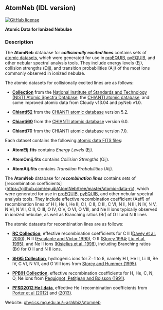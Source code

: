 ## AtomNeb (IDL version)
[![GitHub license](https://img.shields.io/aur/license/yaourt.svg)](https://github.com/equib/AtomNeb/blob/master/LICENSE)

**Atomic Data for Ionized Nebulae**


### Description

The **AtomNeb** database for ***collisionally excited lines*** contains sets of [atomic datasets](https://github.com/equib/AtomNeb/tree/master/atomic-data), which were generated for use in [proEQUIB](https://github.com/equib/proEQUIB), [pyEQUIB](https://github.com/equib/pyEQUIB), and other nebular spectral analysis tools. They include energy levels (Ej), collision strengths (Ωij), and transition probabilities (Aij) of the most ions commonly observed in ionized nebulae.

The atomic datasets for collisionally excited lines are as follows:

* **[Collection](https://github.com/atomneb/AtomNeb-idl/tree/master/atomic-data/collection)** from the [National Institute of Standards and Technology (NIST) Atomic Spectra Database](https://www.nist.gov/pml/atomic-spectra-database), the [CHIANTI atomic database](http://www.chiantidatabase.org/), and some improved atomic data from Cloudy v13.04 and pyNeb v1.0.

* **[Chianti52](https://github.com/atomneb/AtomNeb-idl/tree/master/atomic-data/chianti52)** from the [CHIANTI atomic database](http://www.chiantidatabase.org/) version 5.2.

* **[Chianti60](https://github.com/atomneb/AtomNeb-idl/tree/master/atomic-data/chianti60)** from the [CHIANTI atomic database](http://www.chiantidatabase.org/) version 6.0.

* **[Chianti70](https://github.com/atomneb/AtomNeb-idl/tree/master/atomic-data/chianti70)** from the [CHIANTI atomic database](http://www.chiantidatabase.org/) version 7.0.

Each dataset contains the following [atomic data FITS files](https://github.com/atomneb/AtomNeb-idl/tree/master/atomic-data/chianti70):

* **AtomElj.fits** contains *Energy Levels* (Ej).

* **AtomOmij.fits** contains *Collision Strengths* (Ωij).

* **AtomAij.fits** contains *Transition Probabilities* (Aij).

The **AtomNeb** database for ***recombination lines*** contains sets of [recombination coefficients] (https://github.com/equib/AtomNeb/tree/master/atomic-data-rc), which were generated for use in [proEQUIB](https://github.com/equib/proEQUIB), [pyEQUIB](https://github.com/equib/pyEQUIB), and other nebular spectral analysis tools. They include effective recombination coefficient (Aeff) of recombination lines of H I, He I, He II, C I, C II, C III, C VI, N II, N III, N IV, N V, N VI, N VII, O II, O III, O IV, O V, O VI, O VIII, and Ne II ions typically observed in ionized nebulae, as well as Branching ratios (Br) of O II and N II lines 

The atomic datasets for recombination lines are as follows:

* **[RC Collection](https://github.com/equib/AtomNeb/tree/master/atomic-data-rc)**, effective recombination coefficients for C II ([Davey et al. 2000](http://adsabs.harvard.edu/abs/2000A%26AS..142...85D)), N II ([Escalante and Victor 1990](http://adsabs.harvard.edu/abs/1990ApJS...73..513E)), O II ([Storey 1994](http://adsabs.harvard.edu/abs/1994A%26A...282..999S); [Liu et al. 1995](http://adsabs.harvard.edu/abs/1995MNRAS.272..369L)), and Ne II ions ([Kisielius et al. 1998](http://adsabs.harvard.edu/abs/1998A%26AS..133..257K)), including Branching ratios (Br) for O II and N II ions.

* **[SH95 Collection](https://github.com/equib/AtomNeb/tree/master/atomic-data-rc)**, hydrogenic ions for Z=1 to 8, namely H I, He II, Li III, Be IV, C VI, N VII, and O VIII ions from [Storey and Hummer (1995)](http://adsabs.harvard.edu/abs/1995MNRAS.272...41S).

* **[PPB91 Collection](https://github.com/equib/AtomNeb/tree/master/atomic-data-rc)**, effective recombination coefficients for H, He, C, N, O, Ne ions from [Pequignot, Petitjean and Boisson (1991)](http://adsabs.harvard.edu/abs/1991A%26A...251..680P).

* **[PFSD2012 He I data](https://github.com/equib/AtomNeb/tree/master/atomic-data-rc)**, effective He I recombination coefficients from [Porter et al (2012)](
http://adsabs.harvard.edu/abs/2012MNRAS.425L..28P) and [(2013)](http://adsabs.harvard.edu/abs/2013MNRAS.433L..89P).

Website: [physics.mq.edu.au/~ashkbiz/atomneb](http://physics.mq.edu.au/~ashkbiz/atomneb/)

